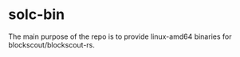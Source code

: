 # solc-bin
The main purpose of the repo is to provide linux-amd64 binaries for blockscout/blockscout-rs.

